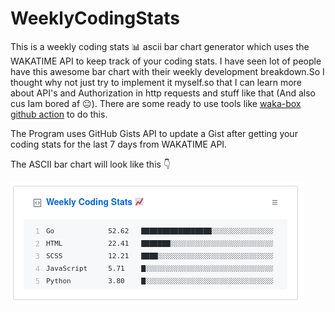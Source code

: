 # WeeklyCodingStats

This is a weekly coding stats
📊   ascii bar chart generator which uses the WAKATIME API to keep track of your coding stats.
I have seen lot of people have this awesome bar chart with their weekly development breakdown.So I thought why not just try to implement it myself.so that I can learn more about API's and Authorization in http requests and stuff like that (And also cus Iam bored af 😐).
There are some ready to use tools like [waka-box github action](https://github.com/marketplace/actions/waka-box) to do this.
 

The Program uses GitHub Gists API to update a Gist after getting your coding stats for the last 7 days from WAKATIME API.

The ASCII bar chart will look like this 👇


![image](asciibar.png)

<!-- To set this up yourself you must have go installed and also should have wakatime IDE plugins tracking your coding activity:
Then Follow these steps :

1) Create a Gist and Get the Gist ID 
2) Clone this Repo
3) Set the environment variables
   1) GIST_TOKEN - Generate a personal access token with permissions to gists from Github settings
   2) GIST_ID - The id of the gist into which we are updating the coding stats into.
   3) WAKATIME_API_KEY - If you are using the api its required to set this environemnt variable
   4) WAKATIME_EMBED_URL - If you are not using the API instead using the EMBED URL set this env variable

After setting these env variables

If you are going to use API then

`go run main.go -api`

Or if you are usng the json embed url you got from the share section of Wakatime Dashboard

`go run main.go` -->
